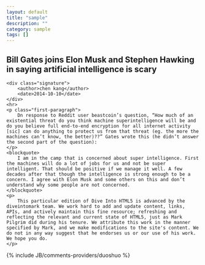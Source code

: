 ```yaml
---
layout: default
title: "sample"
description: ""
category: sample
tags: []
---
```


<article class="main-article page-width">
    <h1 class="title">Bill Gates joins Elon Musk and Stephen Hawking in saying artificial intelligence is scary</h1>
    
    <div class="signature">
        <author>chen kang</author>
        <date>2014-10-10</date>
    </div>
    <hr>
    <p class="first-paragraph">
        Dn response to Reddit user beastcoin’s question, “How much of an existential threat do you think machine superintelligence will be and do you believe full end-to-end encryption for all internet activity [sic] can do anything to protect us from that threat (eg. the more the machines can’t know, the better)??” Gates wrote this (he didn’t answer the second part of the question):
    </p>
    <blockquote>
        I am in the camp that is concerned about super intelligence. First the machines will do a lot of jobs for us and not be super intelligent. That should be positive if we manage it well. A few decades after that though the intelligence is strong enough to be a concern. I agree with Elon Musk and some others on this and don’t understand why some people are not concerned.
    </blockquote>
    <p>
        This particular edition of Dive Into HTML5 is advanced by the diveintomark team. We work hard to add and update content, links, APIs, and actively maintain this fine resource; refreshing and reflecting the relevant and current state of HTML5, just as Mark Pilgrim did during his tenure. We attribute this work in the manner specified by Mark, and we make modifications to the site's content. We do not in any way suggest that he endorses us or our use of his work. We hope you do.
    </p>
</article>

<div class="comments page-width">
    {% include JB/comments-providers/duoshuo %}
</div>
